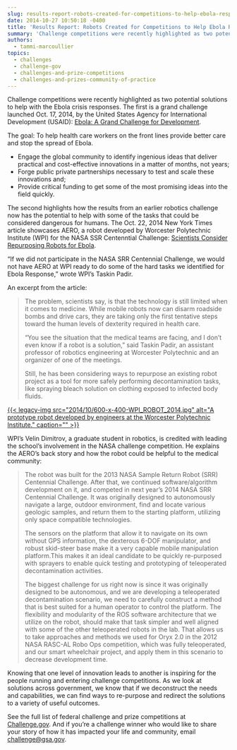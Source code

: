 ```yaml
---
slug: results-report-robots-created-for-competitions-to-help-ebola-response
date: 2014-10-27 10:50:18 -0400
title: 'Results Report: Robots Created for Competitions to Help Ebola Response'
summary: 'Challenge competitions were recently highlighted as two potential solutions to help with the Ebola crisis responses. The first is a grand challenge launched Oct. 17, 2014, by the United States Agency for International Development (USAID): Ebola: A Grand Challenge for Development. The goal: To help health care workers on the front lines provide better care and stop'
authors:
  - tammi-marcoullier
topics:
  - challenges
  - challenge-gov
  - challenges-and-prize-competitions
  - challenges-and-prizes-community-of-practice
---
```


Challenge competitions were recently highlighted as two potential solutions to help with the Ebola crisis responses. The first is a grand challenge launched Oct. 17, 2014, by the United States Agency for International Development (USAID): [Ebola: A Grand Challenge for Development](http://www.usaid.gov/grandchallenges/ebola).

The goal: To help health care workers on the front lines provide better care and stop the spread of Ebola.

  * Engage the global community to identify ingenious ideas that deliver practical and cost-effective innovations in a matter of months, not years;
  * Forge public private partnerships necessary to test and scale these innovations and;
  * Provide critical funding to get some of the most promising ideas into the field quickly.

The second highlights how the results from an earlier robotics challenge now has the potential to help with some of the tasks that could be considered dangerous for humans. The Oct. 22, 2014 New York Times article showcases AERO, a robot developed by Worcester Polytechnic Institute (WPI) for the NASA SSR Centenntial Challenge: [Scientists Consider Repurposing Robots for Ebola](http://www.nytimes.com/2014/10/23/science/scientists-consider-repurposing-robots-for-ebola.html?_r=0).

&#8220;If we did not participate in the NASA SRR Centennial Challenge, we would not have AERO at WPI ready to do some of the hard tasks we identified for Ebola Response,&#8221; wrote WPI&#8217;s Taskin Padir.

An excerpt from the article:

> The problem, scientists say, is that the technology is still limited when it comes to medicine. While mobile robots now can disarm roadside bombs and drive cars, they are taking only the first tentative steps toward the human levels of dexterity required in health care.
>
> &#8220;You see the situation that the medical teams are facing, and I don’t even know if a robot is a solution,&#8221; said Taskin Padir, an assistant professor of robotics engineering at Worcester Polytechnic and an organizer of one of the meetings.
>
> Still, he has been considering ways to repurpose an existing robot project as a tool for more safely performing decontamination tasks, like spraying bleach solution on clothing exposed to infected body fluids.

[{{< legacy-img src="2014/10/600-x-400-WPI\_ROBOT\_2014.jpg" alt="A prototype robot developed by engineers at the Worcester Polytechnic Institute." caption="" >}}](https://s3.amazonaws.com/digitalgov/_legacy-img/2014/10/600-x-400-WPI_ROBOT_2014.jpg)



WPI&#8217;s Velin Dimitrov, a graduate student in robotics, is credited with leading the school&#8217;s involvement in the NASA challenge competition. He explains the AERO&#8217;s back story and how the robot could be helpful to the medical community:

> The robot was built for the 2013 NASA Sample Return Robot (SRR) Centennial Challenge. After that, we continued software/algorithm development on it, and competed in next year’s 2014 NASA SRR Centennial Challenge. It was originally designed to autonomously navigate a large, outdoor environment, find and locate various geologic samples, and return them to the starting platform, utilizing only space compatible technologies.
>
> The sensors on the platform that allow it to navigate on its own without GPS information, the dexterous 6-DOF manipulator, and robust skid-steer base make it a very capable mobile manipulation platform.This makes it an ideal candidate to be quickly re-purposed with sprayers to enable quick testing and prototyping of teleoperated decontamination activities.
>
> The biggest challenge for us right now is since it was originally designed to be autonomous, and we are developing a teleoperated decontamination scenario, we need to carefully construct a method that is best suited for a human operator to control the platform. The flexibility and modularity of the ROS software architecture that we utilize on the robot, should make that task simpler and well aligned with some of the other teleoperated robots in the lab. That allows us to take approaches and methods we used for Oryx 2.0 in the 2012 NASA RASC-AL Robo Ops competition, which was fully teleoperated, and our smart wheelchair project, and apply them in this scenario to decrease development time.

Knowing that one level of innovation leads to another is inspiring for the people running and entering challenge competitions. As we look at solutions across government, we know that if we deconstruct the needs and capabilities, we can find ways to re-purpose and redirect the solutions to a variety of useful outcomes.

See the full list of federal challenge and prize competitions at [Challenge.gov](https://www.challenge.gov/list/). And if you&#8217;re a challenge winner who would like to share your story of how it has impacted your life and community, email <challenge@gsa.gov>.
